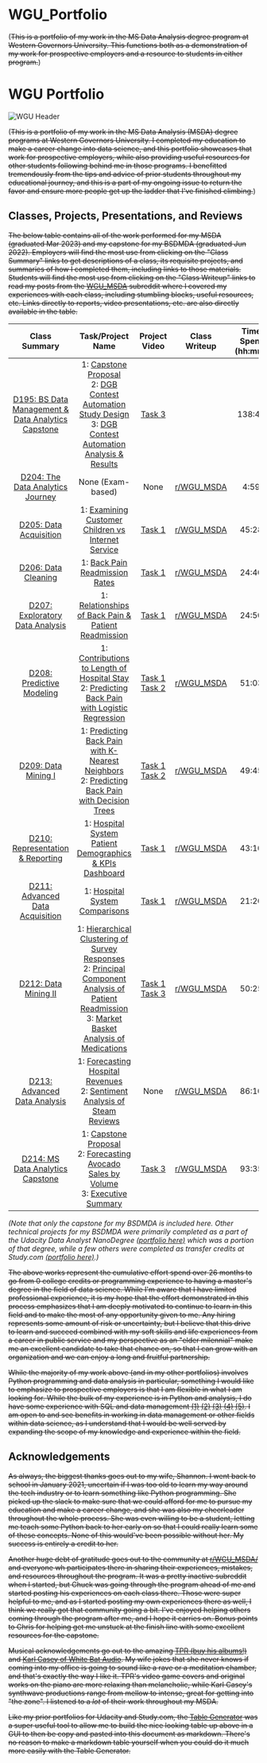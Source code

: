 # WGU_Portfolio
(~~This is a portfolio of my work in the MS Data Analysis degree program at Western Governors University. This functions both as a demonstration of my work for prospective employers and a resource to students in either program.~~)
# WGU Portfolio

![WGU Header](./images/wguheader.png)

(~~This is a portfolio of my work in the MS Data Analysis (MSDA) degree programs at Western Governors University. I completed my education to make a career change into data science, and this portfolio showcases that work for prospective employers, while also providing useful resources for other students following behind me in those programs. I benefitted tremendously from the tips and advice of prior students throughout my educational journey, and this is a part of my ongoing issue to return the favor and ensure more people get up the ladder that I've finished climbing.~~)

## Classes, Projects, Presentations, and Reviews

~~The below table contains all of the work performed for my MSDA (graduated Mar 2023) and my capstone for my BSDMDA (graduated Jun 2022). Employers will find the most use from clicking on the "Class Summary" links to get descriptions of a class, its requisite projects, and summaries of how I completed them, including links to those materials. Students will find the most use from clicking on the "Class Writeup" links to read my posts from the [WGU_MSDA](https://www.reddit.com/r/WGU_MSDA/) subreddit where I covered my experiences with each class, including stumbling blocks, useful resources, etc. Links directly to reports, video presentations, etc. are also directly available in the table.~~

|                                                        Class Summary                                                        |                                                                                                          Task/Project Name                                                                                                         |                                                                                            Project Video                                                                                           |                                               Class Writeup                                               | Time Spent<br>(hh:mm) | Date Completed |
|:---------------------------------------------------------------------------------------------------------------------------:|:----------------------------------------------------------------------------------------------------------------------------------------------------------------------------------------------------------------------------------:|:--------------------------------------------------------------------------------------------------------------------------------------------------------------------------------------------------:|:---------------------------------------------------------------------------------------------------------:|:---------------------:|:--------------:|
| [D195: BS Data Management & Data Analytics Capstone](https://github.com/WJTownsend/WGU_Portfolio/blob/main/D195/summary.md) |                       1: [Capstone Proposal](./D195/d195task1.pdf)<br>2: [DGB Contest Automation Study Design](./D195/d195task2.pdf)<br>3: [DGB Contest Automation Analysis & Results](./D195/d195task3.pdf)                       |                                                   [Task 3](https://drive.google.com/file/d/1KpU15NSBgPr_TeSPebIqlRv7hRxPRw2f/view?usp=share_link)                                                  |                                                                                                           |         138:49        |   27 Jun 2022  |
| [D204: The Data Analytics Journey](./D204/summary.md)                                                                       |                                                                                                          None (Exam-based)                                                                                                         |                                                                                                None                                                                                                | [r/WGU_MSDA](https://www.reddit.com/r/WGU_MSDA/comments/xvoohh/complete_d204_the_data_analytics_journey/) |          4:59         |   3 Oct 2022   |
| [D205: Data Acquisition](./D205/summary.md)                                                                                 |                                                                             1: [Examining Customer Children vs Internet Service](./D205/d205task1.pdf)                                                                             |                                                   [Task 1](https://drive.google.com/file/d/19yLRrzJ96i_NpWQlTsuzKMgYfthdIJ9Z/view?usp=share_link)                                                  |      [r/WGU_MSDA](https://www.reddit.com/r/WGU_MSDA/comments/y97ndg/complete_d205_data_acquisition/)      |         45:28         |   13 Oct 2022  |
| [D206: Data Cleaning](./D206/summary.md)                                                                                    |                                                                                      1: [Back Pain Readmission Rates](./D206/d206task1.ipynb)                                                                                      |                                                   [Task 1](https://drive.google.com/file/d/1LEsS1d82NkSTJUP_qRShmETwvh7hPWU_/view?usp=share_link)                                                  |        [r/WGU_MSDA](https://www.reddit.com/r/WGU_MSDA/comments/yck899/complete_d206_data_cleaning/)       |         24:40         |   19 Oct 2022  |
| [D207: Exploratory Data Analysis](./D207/summary.md)                                                                        |                                                                            1: [Relationships of Back Pain & Patient Readmission](./D207/d207task1.ipynb)                                                                           |                                                   [Task 1](https://drive.google.com/file/d/19EeTuEbvrGgWH0xJl8LSu_j8HXFRjSYr/view?usp=share_link)                                                  |  [r/WGU_MSDA](https://www.reddit.com/r/WGU_MSDA/comments/yp36gt/complete_d207_exploratory_data_analysis/) |         24:50         |   7 Nov 2022   |
| [D208: Predictive Modeling](./D208/summary.md)                                                                              |                                         1: [Contributions to Length of Hospital Stay](./D208/d208task1.ipynb)<br>2: [Predicting Back Pain with Logistic Regression](./D208/d208task2.ipynb)                                        | [Task 1](https://drive.google.com/file/d/1gsfc66L3t1ds3HgeB9ly59NnW9qAWu61/view?usp=share_link)<br>[Task 2](https://drive.google.com/file/d/1irwiEji4WLST3fN5wpbWPoPBdnFWuXZ4/view?usp=share_link) |     [r/WGU_MSDA](https://www.reddit.com/r/WGU_MSDA/comments/zddfxb/complete_d208_predictive_modeling/)    |         51:03         |   28 Nov 2022  |
| [D209: Data Mining I](./D209/summary.md)                                                                                    |                                         1: [Predicting Back Pain with K-Nearest Neighbors](./D209/d209task1.ipynb)<br>2: [Predicting Back Pain with Decision Trees](./D209/d209task2.ipynb)                                        | [Task 1](https://drive.google.com/file/d/1kupWMxyiWuqhsIdhV2qZPVp5PGc7VplI/view?usp=share_link)<br>[Task 2](https://drive.google.com/file/d/1tdQWaZTwdBADMxNQ4bBWAy7TDC1qv8Sd/view?usp=share_link) |        [r/WGU_MSDA](https://www.reddit.com/r/WGU_MSDA/comments/zk5ho2/complete_d209_data_mining_i/)       |         49:45         |   12 Dec 2022  |
| [D210: Representation & Reporting](./D210/summary.md)                                                                       |                              1: [Hospital System Patient Demographics & KPIs](./D210/d210task1.ipynb)<br>[Dashboard](https://public.tableau.com/app/profile/william.townsend5052/viz/shared/P4D66FQQH)                             |                                                   [Task 1](https://drive.google.com/file/d/1Boqzrm1UxOhgwlKbFrhTuGCMPr4r2zoa/view?usp=share_link)                                                  |  [r/WGU_MSDA](https://www.reddit.com/r/WGU_MSDA/comments/10jk6dp/complete_d210_representation_reporting/) |         43:10         |   22 Dec 2022  |
| [D211: Advanced Data Acquisition](./D211/summary.md)                                                                        |                                                                                       1: [Hospital System Comparisons](./D211/d211task1.pdf)                                                                                       |                                                   [Task 1](https://drive.google.com/file/d/1DazzDQXS-BamuOuWMPFuoPhtfYIlnR70/view?usp=share_link)                                                  | [r/WGU_MSDA](https://www.reddit.com/r/WGU_MSDA/comments/10jm9kv/complete_d211_advanced_data_acquisition/) |         21:20         |   23 Jan 2023  |
| [D212: Data Mining II](./D212/summary.md)                                                                                   | 1: [Hierarchical Clustering of Survey Responses](./D212/d212task3.ipynb)<br>2: [Principal Component Analysis of Patient Readmission](./D212/d212task3.ipynb)<br>3: [Market Basket Analysis of Medications](./D212/d212task3.ipynb) | [Task 1](https://drive.google.com/file/d/1Peq0hjFb65x4jyvxtBItzeQJ4IT0xYWU/view?usp=share_link)<br>[Task 3](https://drive.google.com/file/d/1-_n-VdGwriJwXF40Ytu9gYONlZryKLzp/view?usp=share_link) |       [r/WGU_MSDA](https://www.reddit.com/r/WGU_MSDA/comments/10jp4er/complete_d212_data_mining_ii/)      |         50:25         |   23 Jan 2023  |
| [D213: Advanced Data Analysis](./D213/summary.md)                                                                           |                                                   1: [Forecasting Hospital Revenues](./D213/d213task1.ipynb)<br>2: [Sentiment Analysis of Steam Reviews](./D213/d213task2.ipynb)                                                   |                                                                                                None                                                                                                |  [r/WGU_MSDA](https://www.reddit.com/r/WGU_MSDA/comments/117pakj/complete_d213_advanced_data_analytics/)  |         86:10         |   20 Feb 2023  |
| [D214: MS Data Analytics Capstone](./D214/summary.md)                                                                       |                                  1: [Capstone Proposal](./D214/d214task1.pdf)<br>2: [Forecasting Avocado Sales by Volume](./D214/d214task2.ipynb)<br>3: [Executive Summary](./D214/d214task3.pdf)                                  |                                                   [Task 3](https://drive.google.com/file/d/1mXes0hSLamDup7qHxHqF9Ep_aVQAqx9j/view?usp=share_link)                                                  |       [r/WGU_MSDA](https://www.reddit.com/r/WGU_MSDA/comments/11sjtm7/complete_d214_msda_capstone/)       |         93:35         |   14 Mar 2023  |

*(Note that only the capstone for my BSDMDA is included here. Other technical projects for my BSDMDA were primarily completed as a part of the Udacity Data Analyst NanoDegree [(portfolio here)](https://github.com/WJTownsend/udacity-portfolio) which was a portion of that degree, while a few others were completed as transfer credits at Study.com [(portfolio here)](https://github.com/WJTownsend/StudyDotCom-Portfolio).)*

~~The above works represent the cumulative effort spend over 26 months to go from 0 college credits or programming experience to having a master's degree in the field of data science. While I'm aware that I have limited professional experience, it is my hope that the effort demonstrated in this process emphasizes that I am deeply motivated to continue to learn in this field and to make the most of any opportunity given to me. Any hiring represents some amount of risk or uncertainty, but I believe that this drive to learn and succeed combined with my soft skills and life experiences from a career in public service and my perspective as an "elder milennial" make me an excellent candidate to take that chance on, so that I can grow with an organization and we can enjoy a long and fruitful partnership.~~

~~While the majority of my work above (and in my other portfolios) involves Python programming and data analysis in particular, something I would like to emphasize to prospective employers is that I am flexible in what I am looking for. While the bulk of my experience is in Python and analysis, I do have some experience with SQL and data management [(1)](https://github.com/WJTownsend/udacity-portfolio/blob/main/class02/20210708SQLProjectQueries.md) [(2)](https://github.com/WJTownsend/StudyDotCom-Portfolio/blob/main/CS204/CS204Project.txt) [(3)](https://github.com/WJTownsend/StudyDotCom-Portfolio/blob/main/CS303/CS303Project.pdf) [(4)](./D205/d205task1.pdf) [(5)](./D211/d211task1.pdf). I am open to and see benefits in working in data management or other fields within data science, as I understand that I would be well served by expanding the scope of my knowledge and experience within the field.~~

## Acknowledgements

~~As always, the biggest thanks goes out to my wife, Shannon. I went back to school in January 2021, uncertain if I was too old to learn my way around the tech industry or to learn something like Python programming. She picked up the slack to make sure that we could afford for me to pursue my education and make a career change, and she was also my cheerleader throughout the whole process. She was even willing to be a student, letting me teach some Python back to her early on so that I could really learn some of these concepts. None of this would've been possible without her. My success is entirely a credit to her.~~ 

~~Another huge debt of gratitude goes out to the community at [r/WGU_MSDA/](https://www.reddit.com/r/WGU_MSDA/) and everyone wh participates there in sharing their experiences, mistakes, and resources throughout the program. It was a pretty inactive subreddit when I started, but Chuck was going through the program ahead of me and started posting his experiences on each class there. Those were super helpful to me, and as I started posting my own experiences there as well, I think we really got that community going a bit. I've enjoyed helping others coming through the program after me, and I hope it carries on. Bonus points to Chris for helping get me unstuck at the finish line with some excellent resources for the capstone.~~

~~Musical acknowledgements go out to the amazing [TPR (buy his albums!)](https://tprpiano.com/) and [Karl Casey of White Bat Audio](https://www.youtube.com/c/whitebataudio). My wife jokes that she never knows if coming into my office is going to sound like a rave or a meditation chamber, and that's exactly the way I like it. TPR's video game covers and original works on the piano are more relaxing than melancholic, while Karl Casey's synthwave productions range from mellow to intense, great for getting into "the zone". I listened to a *lot* of their work throughout my MSDA.~~ 

~~Like my prior portfolios for Udacity and Study.com, the [Table Generator](https://www.tablesgenerator.com/markdown_tables#) was a super useful tool to allow me to build the nice looking table up above in a GUI to then be copy and pasted into this document as markdown. There's no reason to make a markdown table yourself when you could do it much more easily with the Table Generator.~~
